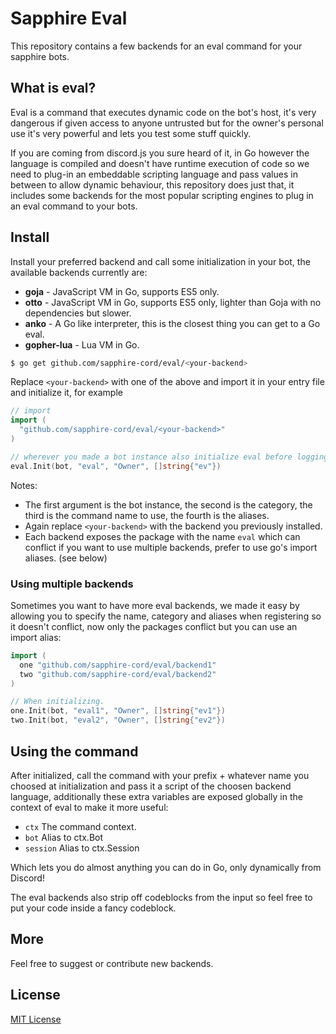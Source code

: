 # Sapphire Eval
This repository contains a few backends for an eval command for your sapphire bots.

## What is eval?
Eval is a command that executes dynamic code on the bot's host, it's very dangerous if given access to anyone untrusted but for the owner's personal use it's very powerful and lets you test some stuff quickly.

If you are coming from discord.js you sure heard of it, in Go however the language is compiled and doesn't have runtime execution of code so we need to plug-in an embeddable scripting language and pass values in between to allow dynamic behaviour, this repository does just that, it includes some backends for the most popular scripting engines to plug in an eval command to your bots.

## Install
Install your preferred backend and call some initialization in your bot, the available backends currently are:
- **goja** - JavaScript VM in Go, supports ES5 only.
- **otto** - JavaScript VM in Go, supports ES5 only, lighter than Goja with no dependencies but slower.
- **anko** - A Go like interpreter, this is the closest thing you can get to a Go eval.
- **gopher-lua** - Lua VM in Go.

```sh
$ go get github.com/sapphire-cord/eval/<your-backend>
```
Replace `<your-backend>` with one of the above and import it in your entry file and initialize it, for example
```go
// import
import (
  "github.com/sapphire-cord/eval/<your-backend>"
)

// wherever you made a bot instance also initialize eval before logging in.
eval.Init(bot, "eval", "Owner", []string{"ev"})
```
Notes:
- The first argument is the bot instance, the second is the category, the third is the command name to use, the fourth is the aliases.
- Again replace `<your-backend>` with the backend you previously installed.
- Each backend exposes the package with the name `eval` which can conflict if you want to use multiple backends, prefer to use go's import aliases. (see below)

### Using multiple backends
Sometimes you want to have more eval backends, we made it easy by allowing you to specify the name, category and aliases when registering so it doesn't conflict, now only the packages conflict but you can use an import alias:
```go
import (
  one "github.com/sapphire-cord/eval/backend1"
  two "github.com/sapphire-cord/eval/backend2"
)

// When initializing.
one.Init(bot, "eval1", "Owner", []string{"ev1"})
two.Init(bot, "eval2", "Owner", []string{"ev2"})
```

## Using the command
After initialized, call the command with your prefix + whatever name you choosed at initialization and pass it a script of the choosen backend language, additionally these extra variables are exposed globally in the context of eval to make it more useful:
- `ctx` The command context.
- `bot` Alias to ctx.Bot
- `session` Alias to ctx.Session

Which lets you do almost anything you can do in Go, only dynamically from Discord!

The eval backends also strip off codeblocks from the input so feel free to put your code inside a fancy codeblock.

## More
Feel free to suggest or contribute new backends.

## License
[MIT License](LICENSE)

